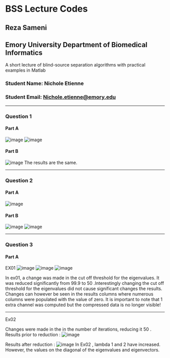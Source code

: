 # BSS Lecture Codes
## Reza Sameni
## Emory University Department of Biomedical Informatics

A short lecture of blind-source separation algorithms with practical examples in Matlab

### Student Name: Nichole Etienne 
### Student Email: Nichole.etienne@emory.edu
***
### Question 1
#### Part A
![image](https://user-images.githubusercontent.com/90157048/140821936-c12d791c-4c3d-48f0-944c-0e8fe2159ebb.png)
![image](https://user-images.githubusercontent.com/90157048/140822014-50af773a-eb9e-480c-b230-0b6cacafefe2.png)

#### Part B
![image](https://user-images.githubusercontent.com/90157048/140822054-43de1bb6-a7e4-47f1-a4d1-fccffb5b4661.png)
The results are the same. 

***
### Question 2
#### Part A
![image](https://user-images.githubusercontent.com/90157048/140822166-7ffe07b3-f0ab-4eb7-80d9-df0fd960ddc8.png)

#### Part B
![image](https://user-images.githubusercontent.com/90157048/140822235-8a1e829b-e905-40cd-bc7b-41e23e3d61ed.png)
![image](https://user-images.githubusercontent.com/90157048/140822247-561c27a7-675e-43e9-b94a-9e8486487dc7.png)

***
### Question 3
#### Part A
EX01
![image](https://user-images.githubusercontent.com/90157048/140822354-ae981e68-8e88-46f6-b741-b65bd85805b8.png)
![image](https://user-images.githubusercontent.com/90157048/140822371-e1c61a13-2477-43f6-9f4c-c9058e5d279a.png)
![image](https://user-images.githubusercontent.com/90157048/140822419-a7383082-64ac-4dfd-aacc-e67509bb58ec.png)

In ex01, a change was made in the cut off threshold for the eigenvalues. It was reduced significantly from 99.9 to 50 .Interestingly changing the cut off threshold for the eigenvalues did not cause significant changes the results. Changes can however be seen in the results columns where numerous columns were populated with the value of zero. It is important to note that 1 extra channel was computed but the compressed data is no longer visible!

***
Ex02

Changes were made in the in the number of iterations, reducing it 50 . 
Results prior to reduction : 
![image](https://user-images.githubusercontent.com/90157048/140822573-4d1688ac-39d1-4b35-8e93-4e357543d267.png)

Results after reduction : ![image](https://user-images.githubusercontent.com/90157048/140822591-a1475da2-d856-4301-b139-21f2faccadbf.png)
In Ex02 , lambda 1 and 2 have increased. However, the values on the diagonal  of the eigenvalues and eigenvectors. 





